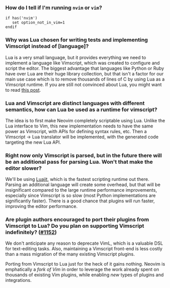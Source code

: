 ### How do I tell if I'm running `nvim` or `vim`?

```vim
if has('nvim')
   set option_not_in_vim=1
endif
```

### Why was Lua chosen for writing tests and implementing Vimscript instead of [language]?

Lua is a very small language, but it provides everything we need to implement a language like Vimscript, which was created to configure and script the editor. The biggest advantage that languages like Python or Ruby have over Lua are their huge library collection, but that isn't a factor for our main use case which is to remove thousands of lines of C by using Lua as a Vimscript runtime. If you are still not convinced about Lua, you might want to read [this post](http://blog.datamules.com/blog/2012/01/30/why-lua/).

### Lua and Vimscript are distinct languages with different semantics, how can Lua be used as a runtime for vimscript?

The idea is to first make Neovim completely scriptable using Lua. Unlike the Lua interface to Vim, this new implementation needs to have the same power as Vimscript, with APIs for defining syntax rules, etc. Then a Vimscript -> Lua translator will be implemented, with the generated code targeting the new Lua API.

### Right now only Vimscript is parsed, but in the future there will be an additional pass for parsing Lua. Won't that make the editor slower?

We'll be using [Luajit](http://luajit.org/), which is the fastest scripting runtime out there. Parsing an additional language will create some overhead, but that will be insignificant compared to the large runtime performance improvements, especially since Vimscript is so slow (most Python implementations are significantly faster). There is a good chance that plugins will run faster, improving the editor performance.

### Are plugin authors encouraged to port their plugins from Vimscript to Lua? Do you plan on supporting Vimscript indefinitely? ([#1152](https://github.com/neovim/neovim/issues/1152))

We don't anticipate any reason to deprecate VimL, which is a valuable DSL for text-editing tasks. Also, maintaining a Vimscript front-end is less costly than a mass migration of the many existing Vimscript plugins.

Porting from Vimscript to Lua just for the heck of it gains nothing. Neovim is emphatically a *fork of Vim* in order to leverage the work already spent on thousands of existing Vim plugins, while enabling *new* types of plugins and integrations.